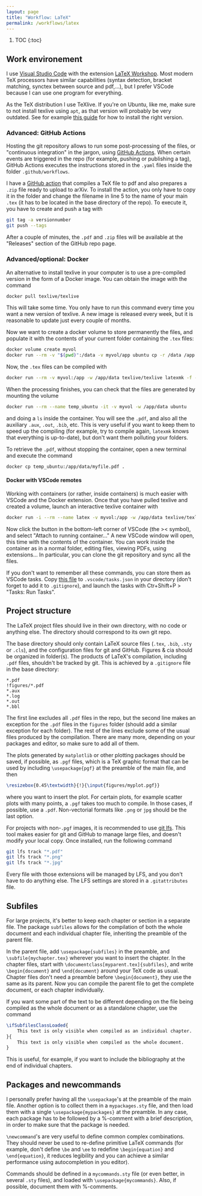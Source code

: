 ```yaml
---
layout: page
title: "Workflow: LaTeX"
permalink: /workflows/latex
---
```


1. TOC
{:toc}

## Work environement

I use [Visual Studio Code](https://code.visualstudio.com/) with the extension
[LaTeX Workshop](https://github.com/James-Yu/LaTeX-Workshop). Most modern TeX
processors have similar capabilities (syntax detection, bracket matching,
synctex between source and pdf,...), but I prefer VSCode because I can use
one program for everything.

As the TeX distribution I use TeXlive. If you're on Ubuntu, like me, make sure
to not install texlive using `apt`, as that version will probably be very
outdated. See for example [this guide](https://fahim-sikder.github.io/post/installing-texlive-latest-ubuntu/) for how to install the right version.

### Advanced: GitHub Actions

Hosting the git repository allows to run some post-processing of the files,
or "continuous integration" in the jargon, using [GitHub Actions](https://github.com/features/actions). When certain events are triggered in the repo (for example,
pushing or publishing a tag), GitHub Actions executes the instructions stored in
the `.yaml` files inside the folder `.github/workflows`. 

I have a [GitHub action](https://gist.github.com/Jorge-Alda/375ed2213467e4b897d3d0aab21485b0) 
that compiles a TeX file to pdf and also prepares a `.zip` file ready to upload 
to arXiv. To install the action, you only have to copy it in the folder and change
the filename in line 5 to the name of your main `.tex` (it has to be located in the
base directory of the repo). To execute it, you have to create and push a tag with

```bash
git tag -a versionnumber
git push --tags
```

After a couple of minutes, the `.pdf` and `.zip` files will be available at the
"Releases" section of the GitHub repo page.

### Advanced/optional: Docker

An alternative to install texlive in your computer is to use a pre-compiled version
in the form of a Docker image. You can obtain the image with the command

```bash
docker pull texlive/texlive
```

This will take some time. You only have to run this command every time you want a
new version of texlive. A new image is released every week, but it is reasonable to
update just every couple of months.

Now we want to create a docker volume to store permanently the files, and populate
it with the contents of your current folder containing the `.tex` files:

```bash
docker volume create myvol
docker run --rm -v "$(pwd)":/data -v myvol/app ubuntu cp -r /data /app
```

Now, the `.tex` files can be compiled with

```bash
docker run --rm -v myvol:/app -w /app/data texlive/texlive latexmk -f -pdf myfile.tex
```

When the processing finishes, you can check that the files are generated by
mounting the volume

```bash
docker run --rm --name temp_ubuntu -it -v myvol -w /app/data ubuntu
```

and doing a `ls` inside the container. You will see the `.pdf`, and also all the
auxiliary `.aux`, `.out`, `.bib`, etc. This is very useful if you want to keep them
to speed up the compiling (for example, try to compile again, `latexmk` knows that
everything is up-to-date), but don't want them polluting your folders.

To retrieve the `.pdf`, without stopping the container, open a new terminal and
execute the command

```bash
docker cp temp_ubuntu:/app/data/myfile.pdf .
```

#### Docker with VSCode remotes

Working with containers (or rather, inside containers) is much easier with
VSCode and the Docker extension. Once that you have pulled texlive and created
a volume, launch an interactive texlive container with

```bash
docker run -i --rm --name latex -v myvol:/app -w /app/data texlive/texlive
```

Now click the button in the bottom-left corner of VSCode (the >< symbol), and select
"Attach to running container..." A new VSCode window will open, this time with the
contents of the container. You can work inside the container as in a normal folder,
editing files, viewing PDFs, using extensions... In particular, you can clone the
git repository and sync all the files.

If you don't want to remember all these commands, you can store them as VSCode tasks.
Copy [this file](https://gist.github.com/Jorge-Alda/192bd924005fb1b1bb70770b9ab5fc60) to `.vscode/tasks.json` in your directory (don't forget to add it to `.gitignore`), and launch the tasks with Ctr+Shift+P > "Tasks: Run Tasks".

## Project structure

The LaTeX project files should live in their own directory, with no code or anything else.
The directory should correspond to its own git repo.

The base directory should only contain LaTeX source files (`.tex`, `.bib`, `.sty` or `.cls`),
and the configuration files for git and GitHub. Figures & cia should be organized
in folder(s). The products of LaTeX's compilation, including `.pdf` files, shouldn't
be tracked by git. This is achieved by a `.gitignore` file in the base directory:

```gitignore
*.pdf
!figures/*.pdf
*.aux
*.log
*.out
*.bbl
```

The first line excludes all `.pdf` files in the repo, but the second line makes an
exception for the `.pdf` files in the `figures` folder (should add a similar
exception for each folder). The rest of the lines exclude some of the usual files
produced by the compilation. There are many more, depending on your packages and
editor, so make sure to add all of them.

The plots generated by `matplotlib` or other plotting packages should be saved, if
possible, as `.pgf` files, which is a TeX graphic format that can be used by
including `\usepackage{pgf}` at the preamble of the main file, and then

```latex
\resizebox{0.45\textwidth}{!}{\input{figures/myplot.pgf}}
```

where you want to insert the plot. For certain plots, for example scatter plots
with many points, a `.pgf` takes too much to compile. In those cases, if possible,
use a `.pdf`. Non-vectorial formats like `.png` or `jpg` should be the last option.

For projects with non-`.pgf` images, it is recommended to use [git lfs](https://github.com/git-lfs/git-lfs).
This tool makes easier for git and GitHub to manage large files, and doesn't
modify your local copy. Once installed, run the following command

```bash
git lfs track "*.pdf"
git lfs track "*.png"
git lfs track "*.jpg"
```

Every file with those extensions will be managed by LFS, and you don't have to do
anything else. The LFS settings are stored in a `.gitattributes` file.

## Subfiles

For large projects, it's better to keep each chapter or section in a separate file.
The package `subfiles` allows for the compilation of both the whole document and
each individual chapter file, inheriting the preamble of the parent file.

In the parent file, add `\usepackage{subfiles}` in the preamble, and
`\subfile{mychapter.tex}` wherever you want to insert the chapter. In the chapter
files, start with `\documentclass[myparent.tex]{subfiles}`, and write
`\begin{document}` and `\end{document}` around your TeX code as usual. Chapter
files don't need a preamble before `\begin{document}`, they use the same as its
parent. Now you can compile the parent file to get the complete document, or
each chapter individually.

If you want some part of the text to be different depending on the file being
compiled as the whole document or as a standalone chapter, use the command

```latex
\ifSubfilesClassLoaded{
    This text is only visible when compiled as an individual chapter.
}{
    This text is only visible when compiled as the whole document.
}
```

This is useful, for example, if you want to include the bibliography at the end
of individual chapters.

## Packages and newcommands

I personally prefer having all the `\usepackage`'s at the preamble of the main file.
Another option is to collect them in a `mypackages.sty` file, and then load them with
a single `\usepackage{mypackages}` at the preamble. In any case, each package has to
be followed by a %-comment with a brief description, in order to make sure that the
package is needed.

`\newcommand`'s are very useful to define common complex combinations. They should never
be used to re-define primitive LaTeX commands (for example, don't define `\be` and
`\ee` to redefine `\begin{equation}` and `\end{equation}`, it reduces legibility and
you can achieve a similar performance using autocompletion in you editor).

Commands should be defined in a `mycommands.sty` file (or even better, in several
`.sty` files), and loaded with `\usepackage{mycommands}`. Also, if possible, document
them with %-comments.
